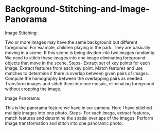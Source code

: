 # Background-Stitching-and-Image-Panorama

Image Stitching:

Two or more images may have the same background but different foreground. For example, children playing in the park. They are basically moving in a scene. If this scene is being dividen into two images randomly. We need to stitch these images into one image eliminating foreground objects that move in the scene.
Steps-
Extract set of key points for each image.
Extract features from each key point.
Match features and use matches to determine if there is overlap between given pairs of images.
Compute the homography between the overlapping pairs as needed.
Transform images and stitch them into one mosaic, eliminating foreground without cropping the image.

Image Panorama:

This is the panorama feature we have in our camera. Here I have stitched multiple images into one photo.
Steps-
For each image, extract features, match features and determine the spatial overlaps of the images. 
Perform Image transformation and stitch into one panoramic photo.
